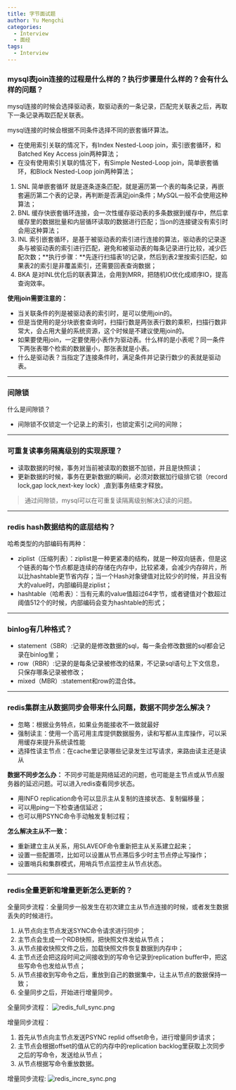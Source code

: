 ```yaml
---
title: 字节面试题
author: Yu Mengchi
categories:
  - Interview
  - 面经 
tags:
  - Interview
---
```


### mysql表join连接的过程是什么样的？执行步骤是什么样的？会有什么样的问题？
mysql连接的时候会选择驱动表，取驱动表的一条记录，匹配完关联表之后，再取下一条记录再取匹配关联表。

mysql连接的时候会根据不同条件选择不同的嵌套循环算法。
- 在使用索引关联的情况下，有Index Nested-Loop join，索引嵌套循环，和Batched Key Access join两种算法；
- 在没有使用索引关联的情况下，有Simple Nested-Loop join，简单嵌套循环，和Block Nested-Loop join两种算法；
1. SNL 简单嵌套循环 就是逐条逐条匹配，就是遍历第一个表的每条记录，再嵌套遍历第二个表的记录，再判断是否满足join条件；MySQL一般不会使用这种算法；
2. BNL 缓存快嵌套循环连接，会一次性缓存驱动表的多条数据到缓存中，然后拿缓存里的数据批量和内层循环读取的数据进行匹配；当on的连接键没有索引时会用这种算法；
3. INL 索引嵌套循环，是基于被驱动表的索引进行连接的算法，驱动表的记录逐条与被驱动表的索引进行匹配，避免和被驱动表的每条记录进行比较，减少匹配次数；**执行步骤：**先逐行扫描表1的记录，然后到表2里按索引匹配，如果表2的索引是非覆盖索引，还需要回表查询数据；
4. BKA 是对INL优化后的联表算法，会用到MRR，把随机IO优化成顺序IO，提高查询效率。

**使用join需要注意的：**
- 当关联条件的列是被驱动表的索引时，是可以使用join的。
- 但是当使用的是分块嵌套查询时，扫描行数是两张表行数的乘积，扫描行数非常大，会占用大量的系统资源，这个时候是不建议使用join的。
- 如果要使用join，一定要使用小表作为驱动表。什么样的是小表呢？同一条件下两张表哪个检索的数据量小，那张表就是小表。
- 什么是驱动表？当指定了连接条件时，满足条件并记录行数少的表就是驱动表。

---
### 间隙锁
什么是间隙锁？
- 间隙锁不仅锁定一个记录上的索引，也锁定索引之间的间隙；

---
### 可重复读事务隔离级别的实现原理？
- 读取数据的时候，事务对当前被读取的数据不加锁，并且是快照读；
- 更新数据的时候，事务在更新数据的瞬间，必须对数据加行级排它锁（record lock,gap lock,next-key lock）,直到事务结束才释放。

> 通过间隙锁，mysql可以在可重复读隔离级别解决幻读的问题。

---
### redis hash数据结构的底层结构？

哈希类型的内部编码有两种：
- ziplist（压缩列表）：ziplist是一种更紧凑的结构，就是一种双向链表，但是这个链表的每个节点都是连续的存储在内存中，比较紧凑，会减少内存碎片，所以比hashtable更节省内存；当一个Hash对象键值对比较少的时候，并且没有大的value时，内部编码是ziplist；
- hashtable（哈希表）：当有元素的value值超过64字节，或者键值对个数超过阈值512个的时候，内部编码会变为hashtable的形式；

---
### binlog有几种格式？

- statement（SBR）:记录的是修改数据的sql，每一条会修改数据的sql都会记录在binlog里；
- row（RBR）:记录的是每条记录被修改的结果，不记录sql语句上下文信息，只保存哪条记录被修改；
- mixed（MBR）:statement和row的混合体。

---
### redis集群主从数据同步会带来什么问题，数据不同步怎么解决？

- 忽略：根据业务特点，如果业务能接收不一致就最好
- 强制读主：使用一个高可用主库提供数据服务，读和写都从主库操作，可以采用缓存来提升系统读性能
- 选择性读主节点：在cache里记录哪些记录发生过写请求，来路由读主还是读从

**数据不同步怎么办：** 不同步可能是网络延迟的问题，也可能是主节点或从节点服务器的延迟问题。可以进入redis查看同步状态。
- 用INFO replication命令可以显示主从复制的连接状态、复制偏移量；
- 可以用ping一下检查通信延迟；
- 也可以用PSYNC命令手动触发复制过程；

**怎么解决主从不一致：**
- 重新建立主从关系，用SLAVEOF命令重新把主从关系建立起来；
- 设置一些配置项，比如可以设置从节点滞后多少时主节点停止写操作；
- 设置哨兵和集群模式，用哨兵节点监控主从节点状态。

---
### redis全量更新和增量更新怎么更新的？

全量同步流程：全量同步一般发生在初次建立主从节点连接的时候，或者发生数据丢失的时候进行。
1. 从节点向主节点发送SYNC命令请求进行同步；
2. 主节点会生成一个RDB快照，把快照文件发给从节点；
3. 从节点接收快照文件之后，加载快照文件恢复数据到内存中；
4. 主节点还会把这段时间之间接收到的写命令记录到replication buffer中，把这些写命令也发给从节点；
5. 从节点接收到写命令之后，重放到自己的数据集中，让主从节点的数据保持一致；
6. 全量同步之后，开始进行增量同步。


全量同步流程：
![redis_full_sync.png](../../../assets/img2/redis_full_sync.png)


增量同步流程：
1. 首先从节点向主节点发送PSYNC replid offset命令，进行增量同步请求；
2. 主节点会根据offset的值从它的内存中的replication backlog里获取上次同步之后的写命令，发送给从节点；
3. 从节点根据写命令重放数据。

增量同步流程:
![redis_incre_sync.png](../../../assets/img2/redis_incre_sync.png)

